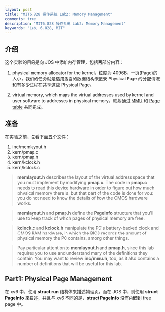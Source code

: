 ```yaml
---
layout: post
title: "MIT6.828 操作系统 Lab2: Memory Management"
comments: true
description: "MIT6.828 操作系统 Lab2: Memory Management"
keywords: "Lab, 6.828, MIT"
---
```


## 介绍

这个实验的目的是向 JOS 中添加内存管理，包括两部分内容：

1. physical memory allocator for the kernel，粒度为 4096B，一页(Page)的大小，我们的任务就是选用适当的数据结构来记录 Physical Page 的分配情况和有多少进程在共享这些 Physical Page。

2. virtual memory, which maps the virtual addresses used by kernel and user software to addresses in physical memory，映射通过 [MMU](https://en.wikipedia.org/wiki/Memory_management_unit) 和 [Page table](https://en.wikipedia.org/wiki/Page_table) 共同完成。

## 准备

在实验之前，先看下面五个文件：

1. inc/memlayout.h
2. kern/pmap.c
3. kern/pmap.h
4. kern/kclock.h
5. kern/kclock.c

> **memlayout.h** describes the layout of the virtual address space that you must implement by modifying **pmap.c**. The code in **pmap.c** needs to read this device hardware in order to figure out how much physical memory there is, but that part of the code is done for you: you do not need to know the details of how the CMOS hardware works.

> **memlayout.h** and **pmap.h** define the **PageInfo** structure that you'll use to keep track of which pages of physical memory are free.

> **kclock.c** and **kclock.h** manipulate the PC's battery-backed clock and CMOS RAM hardware, in which the BIOS records the amount of physical memory the PC contains, among other things.

> Pay particular attention to **memlayout.h** and **pmap.h**, since this lab requires you to use and understand many of the definitions they contain. You may want to review **inc/mmu.h**, too, as it also contains a number of definitions that will be useful for this lab.

## Part1: Physical Page Management

在 xv6 中，使用 **struct run** 结构体来描述物理页，而在 JOS 中，则使用 **struct PageInfo** 来描述，并且与 xv6 不同的是，**struct PageInfo** 没有内嵌到 free page 中。


